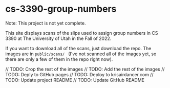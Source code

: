 # cs-3390-group-numbers

Note: This project is not yet complete.

This site displays scans of the slips used to assign group numbers in CS 3390 at The University of Utah in the Fall of 2022.

If you want to download all of the scans, just download the repo. The images are in `public/scans/ ` (I've not scanned all of the images yet, so there are only a few of them in the repo right now).


// TODO: Crop the rest of the images
// TODO: Add the rest of the images
// TODO: Deply to GitHub pages
// TODO: Deploy to krisairdancer.com
// TODO: Update project README
// TODO: Update GitHub README